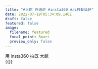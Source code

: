 ```yaml
---
title: "#大館 外邊遊 #insta360 #ai移動延時"
date: 2022-07-19T05:34:09.146Z
draft: false
featured: false
image:
  filename: featured
  focal_point: Smart
  preview_only: false
---
```

用 Insta360 拍既 大館  
{{<youtube id="DY-mR9APBwc" title="#大館 外邊遊 #insta360 #ai移動延時">}}